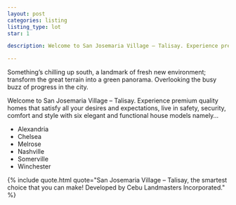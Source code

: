 ```yaml
---
layout: post
categories: listing
listing_type: lot
star: 1

description: Welcome to San Josemaria Village – Talisay. Experience premium quality homes that satisfy all your desires and expectations, live in safety, security, comfort and style with six elegant and functional house models namely

---
```


Something’s chilling up south, a landmark of fresh new environment; transform the great terrain into a green panorama. Overlooking the busy buzz of progress in the city.
 
Welcome to San Josemaria Village – Talisay. Experience premium quality homes that satisfy all your desires and expectations, live in safety, security, comfort and style with six elegant and functional house models namely…
 
- Alexandria
- Chelsea
- Melrose
- Nashville
- Somerville
- Winchester
 

 {% include quote.html quote="San Josemaria Village – Talisay, the smartest choice that you can make! Developed by Cebu Landmasters Incorporated." %}